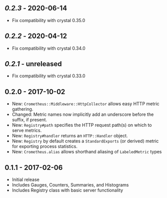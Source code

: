 ## *0.2.3* - 2020-06-14
* Fix compatibility with crystal 0.35.0

## *0.2.2* - 2020-04-12
* Fix compatibility with crystal 0.34.0

## *0.2.1* - unreleased
* Fix compatibility with crystal 0.33.0

## **0.2.0** - 2017-10-02
* New: `Crometheus::Middleware::HttpCollector` allows easy HTTP metric
  gathering.
* Changed: Metric names now implicitly add an underscore before the
  suffix, if present.
* New: `Registry#path` specifies the HTTP request path(s) on which to
  serve metrics.
* New: `Registry#handler` returns an `HTTP::Handler` object.
* New: `Registry` by default creates a `StandardExports` (or derived)
  metric for exporting process statistics.
* New: `Crometheus.alias` allows shorthand aliasing of `LabeledMetric`
  types

## **0.1.1** - 2017-02-06
* Initial release
* Includes Gauges, Counters, Summaries, and Histograms
* Includes Registry class with basic server functionality
